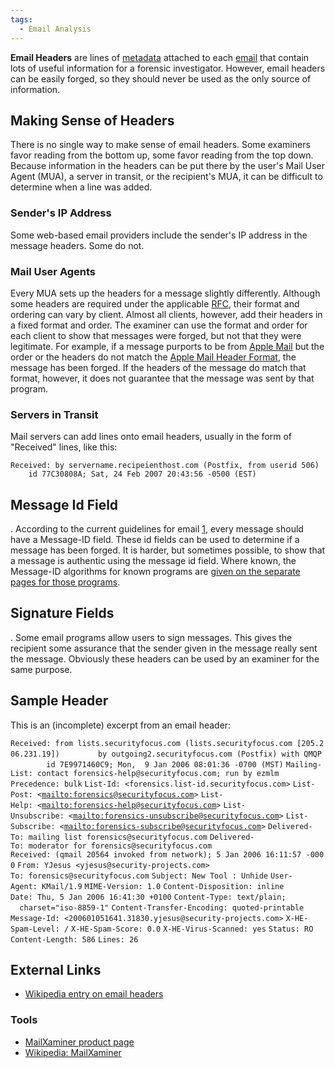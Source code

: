 ```yaml
---
tags:
  - Email Analysis
---
```

**Email Headers** are lines of [metadata](metadata.md) attached to each
[email](email.md) that contain lots of useful information for a forensic
investigator. However, email headers can be easily forged, so they should never
be used as the only source of information.

## Making Sense of Headers

There is no single way to make sense of email headers. Some examiners
favor reading from the bottom up, some favor reading from the top down.
Because information in the headers can be put there by the user's
Mail User Agent (MUA), a server in transit, or the
recipient's MUA, it can be difficult to
determine when a line was added.

### Sender's IP Address

Some web-based email providers include the sender's IP address in the
message headers. Some do not.

### Mail User Agents

Every MUA sets up the headers for a
message slightly differently. Although some headers are required under
the applicable [RFC](http://www.faqs.org/rfcs/rfc2822.html), their
format and ordering can vary by client. Almost all clients, however, add
their headers in a fixed format and order. The examiner can use the
format and order for each client to show that messages were forged, but
not that they were legitimate. For example, if a message purports to be
from [Apple Mail](apple_mail.md) but the order or the headers do
not match the [Apple Mail Header
Format](apple_mail_header_format.md), the message has been
forged. If the headers of the message do match that format, however, it
does not guarantee that the message was sent by that program.

### Servers in Transit

Mail servers can add lines onto email headers, usually in the form of
"Received" lines, like this:

    Received: by servername.recipeienthost.com (Postfix, from userid 506)
        id 77C30808A; Sat, 24 Feb 2007 20:43:56 -0500 (EST)

## Message Id Field

. According to the current guidelines for email
[1](http://www.faqs.org/rfcs/rfc2822.html), every message should have a
Message-ID field. These id fields can be used to determine if a message
has been forged. It is harder, but sometimes possible, to show that a
message is authentic using the message id field. Where known, the
Message-ID algorithms for known programs are [given on the separate
pages for those programs](list_of_mua_header_formats.md).

## Signature Fields

. Some email programs allow users to sign messages. This gives the
recipient some assurance that the sender given in the message really
sent the message. Obviously these headers can be used by an examiner for
the same purpose.

## Sample Header

This is an (incomplete) excerpt from an email header:

`Received: from lists.securityfocus.com (lists.securityfocus.com [205.206.231.19])`
`        by outgoing2.securityfocus.com (Postfix) with QMQP`
`        id 7E9971460C9; Mon,  9 Jan 2006 08:01:36 -0700 (MST)`
`Mailing-List: contact forensics-help@securityfocus.com; run by ezmlm`
`Precedence: bulk`
`List-Id: <forensics.list-id.securityfocus.com>`
`List-Post: <`[`mailto:forensics@securityfocus.com`](mailto:forensics@securityfocus.com)`>`
`List-Help: <`[`mailto:forensics-help@securityfocus.com`](mailto:forensics-help@securityfocus.com)`>`
`List-Unsubscribe: <`[`mailto:forensics-unsubscribe@securityfocus.com`](mailto:forensics-unsubscribe@securityfocus.com)`>`
`List-Subscribe: <`[`mailto:forensics-subscribe@securityfocus.com`](mailto:forensics-subscribe@securityfocus.com)`>`
`Delivered-To: mailing list forensics@securityfocus.com`
`Delivered-To: moderator for forensics@securityfocus.com`
`Received: (qmail 20564 invoked from network); 5 Jan 2006 16:11:57 -0000`
`From: YJesus <yjesus@security-projects.com>`
`To: forensics@securityfocus.com`
`Subject: New Tool : Unhide`
`User-Agent: KMail/1.9`
`MIME-Version: 1.0`
`Content-Disposition: inline`
`Date: Thu, 5 Jan 2006 16:41:30 +0100`
`Content-Type: text/plain;`
`  charset="iso-8859-1"`
`Content-Transfer-Encoding: quoted-printable`
`Message-Id: <200601051641.31830.yjesus@security-projects.com>`
`X-HE-Spam-Level: /`
`X-HE-Spam-Score: 0.0`
`X-HE-Virus-Scanned: yes`
`Status: RO`
`Content-Length: 586`
`Lines: 26`

## External Links

- [Wikipedia entry on email
  headers](http://en.wikipedia.org/wiki/E-mail#Header)

### Tools

- [MailXaminer product page](http://www.mailxaminer.com/product/)
- [Wikipedia: MailXaminer](https://en.wikipedia.org/wiki/MailXaminer)

